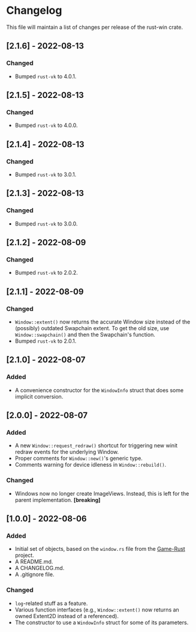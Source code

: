 # Changelog
This file will maintain a list of changes per release of the rust-win crate.


## [2.1.6] - 2022-08-13
### Changed
- Bumped `rust-vk` to 4.0.1.


## [2.1.5] - 2022-08-13
### Changed
- Bumped `rust-vk` to 4.0.0.


## [2.1.4] - 2022-08-13
### Changed
- Bumped `rust-vk` to 3.0.1.


## [2.1.3] - 2022-08-13
### Changed
- Bumped `rust-vk` to 3.0.0.


## [2.1.2] - 2022-08-09
### Changed
- Bumped `rust-vk` to 2.0.2.


## [2.1.1] - 2022-08-09
### Changed
- `Window::extent()` now returns the accurate Window size instead of the (possibly) outdated Swapchain extent. To get the old size, use `Window::swapchain()` and then the Swapchain's function.
- Bumped `rust-vk` to 2.0.1.


## [2.1.0] - 2022-08-07
### Added
- A convenience constructor for the `WindowInfo` struct that does some implicit conversion.


## [2.0.0] - 2022-08-07
### Added
- A new `Window::request_redraw()` shortcut for triggering new winit redraw events for the underlying Window.
- Proper comments for `Window::new()`'s generic type.
- Comments warning for device idleness in `Window::rebuild()`.

### Changed
- Windows now no longer create ImageViews. Instead, this is left for the parent implementation. **[breaking]**


## [1.0.0] - 2022-08-06
### Added
- Initial set of objects, based on the `window.rs` file from the [Game-Rust](https://github.com/Lut99/Game-Rust) project.
- A README.md.
- A CHANGELOG.md.
- A .gitignore file.

### Changed
- `log`-related stuff as a feature.
- Various function interfaces (e.g., `Window::extent()` now returns an owned Extent2D instead of a referenced).
- The constructor to use a `WindowInfo` struct for some of its parameters.
